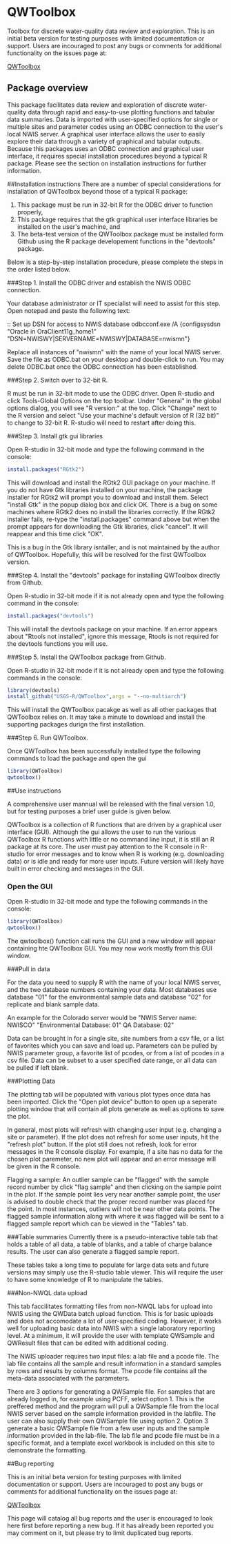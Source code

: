 QWToolbox
===

Toolbox for discrete water-quality data review and exploration. 
This is an initial beta version for testing purposes with limited documentation or support.
Users are incouraged to post any bugs or comments for additional functionality on the issues page at:

[QWToolbox](https://github.com/USGS-R/QWToolbox/issues)

## Package overview
This package facilitates data review and exploration of discrete water-quality data 
through rapid and easy-to-use plotting functions and tabular data summaries.
Data is imported with user-specified options for single or multiple sites and parameter codes using
an ODBC connection to the user's local NWIS server. A graphical user interface allows the user to easily 
explore their data through a variety of graphical and tabular outputs. Because this packages uses an ODBC
connection and graphical user interface, it requires special installation procedures beyond a typical R package.
Please see the section on installation instructions for further information.

##Installation instructions
There are a number of special considerations for installation of QWToolbox beyond those of a typical R package:
1) This package must be run in 32-bit R for the ODBC driver to function properly,
2) This package requires that the gtk graphical user interface libraries be installed on the user's machine, and
3) The beta-test version of the QWToolbox package must be installed form Github using the R package developement functions in the "devtools" package.

Below is a step-by-step installation procedure, please complete the steps in the order listed below.

###Step 1. Install the ODBC driver and establish the NWIS ODBC connection. 

Your database administrator or IT specialist  will need to assist for this step. Open notepad and paste the following text:

:: Set up DSN for access to NWIS database
odbcconf.exe /A {configsysdsn "Oracle in OraClient11g_home1" "DSN=NWISWY|SERVERNAME=NWISWY|DATABASE=nwismn"}

Replace all instances of "nwismn" with the name of your local NWIS server. Save the file as ODBC.bat on your desktop and double-click to run. You may delete ODBC.bat once the ODBC connection has been established.

###Step 2. Switch over to 32-bit R.

R must be run in 32-bit mode to use the ODBC driver. 
Open R-studio and click Tools-Global Options on the top toolbar.
Under "General" in the global options dialog, you will see "R version:" at the top. 
Click "Change" next to the R version and select "Use your machine's default version of R (32 bit)" to change to 32-bit R. R-studio will need to restart after doing this.

###Step 3. Install gtk gui libraries

Open R-studio in 32-bit mode and type the following command in the console:
```R
install.packages("RGtk2")
```
This will download and install the RGtk2 GUI package on your machine. If you do not have Gtk libraries installed on your machine, the package installer for RGtk2 will prompt you to download and install them. Select "install Gtk" in the popup dialog box and click OK. There is a bug on some machines where RGtk2 does no install the libraries correctly. If the RGtk2 installer fails, re-type  the "install.packages" command above but when the prompt appears for downloading the Gtk libraries, click "cancel". It will reappear and this time click "OK". 

This is a bug in the Gtk library isntaller, and is not maintained by the author of QWToolbox. Hopefully, this will be resolved for the first QWToolbox version.

###Step 4. Install the "devtools" package for installing QWToolbox directly from Github.

Open R-studio in 32-bit mode if it is not already open and type the following command in the console:
```R
install.packages("devtools")
```
This will install the devtools package on your machine. If an error appears about "Rtools not installed", ignore this message, Rtools is not required for the devtools functions you will use.

###Step 5. Install the QWToolbox package from Github.

Open R-studio in 32-bit mode if it is not already open and type the following commands in the console:

```R
library(devtools)
install_github("USGS-R/QWToolbox",args = "--no-multiarch")
```

This will install the QWToolbox pacakge as well as all other packages that QWToolbox relies on. It may take a minute to download and install the supporting packages durign the first installation.

###Step 6. Run QWToolbox.

Once QWToolbox has been successfully installed type the following commands to load the package and open the gui

```R
library(QWToolbox)
qwtoolbox()
```
##Use instructions

A comprehensive user mannual will be released with the final version 1.0, but for testing purposes a brief user guide is given below.

QWToolbox is a collection of R functions that are driven by a graphical user interface (GUI). Although the gui allows the user to run the various QWToolbox R functions with little or no command line input, it is still an R package at its core. The user must pay attention to the R console in R-studio for error messages and to know when R is working (e.g. downloading data) or is idle and ready for more user inputs. Future version will likely have built in error checking and messages in the GUI.

### Open the GUI

Open R-studio in 32-bit mode and type the following commands in the console:

```R
library(QWToolbox)
qwtoolbox()
```
The qwtoolbox() function call runs the GUI and a new window will appear containing hte QWToolbox GUI. You may now work mostly from this GUI window.

###Pull in data

For the data you need to supply R with the name of your local NWIS server, and the two database numbers containing your data. Most databases use database "01" for the environmental sample data and database "02" for replicate and blank sample data. 

An example for the Colorado server would be "NWIS Server name: NWISCO" "Environmental Database: 01" QA Database: 02"

Data can be brought in for a single site, site numbers from a csv file, or a list of favorites which you can save and load up. Parameters can be pulled by NWIS parameter group, a favorite list of pcodes, or from a list of pcodes in a csv file. Data can be subset to a user specified date range, or all data can be pulled if left blank.

###Plotting Data

The plotting tab will be populated with various plot types once data has been imported. Click the "Open plot device" button to open up a seperate plotting window that will contain all plots generate as well as options to save the plot.

In general, most plots will refresh with changing user input (e.g. changing a site or parameter). If the plot does not refresh for some user inputs, hit the "refresh plot" button. If the plot still does not refresh, look for error messages in the R console display. For example, if a site has no data for the chosen plot paremeter, no new plot will appear and an error message will be given in the R console.

Flagging a sample:
An outlier sample can be "flagged" with the sample record number by click "flag sample" and then clicking on the sample point in the plot. If the sample point lies very near another sample point, the user is advised to double check that the proper record number was placed for the point. In most instances, outliers will not be near other data points. The flagged sample information along with where it was flagged will be sent to a flagged sample report which can be viewed in the "Tables" tab.

###Table summaries
Currently there is a pseudo-interactive table tab that holds a table of all data, a table of blanks, and a table of charge balance results. The user can also generate a flagged sample report.

These tables take a long time to populate for large data sets and future versions may simply use the R-studio table viewer. This will require the user to have some knowledge of R to manipulate the tables.

###Non-NWQL data upload

This tab faccilitates formatting files from non-NWQL labs for upload into NWIS using the QWData batch upload function. This is for basic uploads and does not accomodate a lot of user-specified coding. However, it works well for uploading basic data into NWIS with a single laboratory reporting level. At a minimum, it will provide the user with template QWSample and QWResult files that can be edited with additional coding.

The NWIS uploader requires two input files: a lab file and a pcode file. The lab file contains all the sample and result information in a standard samples by rows and results by columns format. The pcode file contains all the meta-data associated with the parameters. 

There are 3 options for generating a QWSample file. For samples that are already logged in, for example using PCFF, select option 1. This is the preffered method and the program will pull a QWSample file from the local NWIS server based on the sample information provided in the labfile. The user can also supply their own QWSample file using option 2. Option 3 generate a basic QWSample file from a few user inputs and the sample information provided in the lab-file. 
The lab file and pcode file must be in a specific format, and a template excel workbook is included on this site to demonstrate the formatting.

##Bug reporting

This is an initial beta version for testing purposes with limited documentation or support.
Users are incouraged to post any bugs or comments for additional functionality on the issues page at:

[QWToolbox](https://github.com/USGS-R/QWToolbox/issues)

This page will catalog all bug reports and the user is encouraged to look here first before reporting a new bug. If it has already been reported you may comment on it, but please try to limit duplicated bug reports. 
